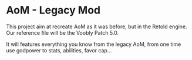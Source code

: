 # AoM - Legacy Mod

This project aim at recreate AoM as it was before, but in the Retold engine. Our reference file will be the Voobly Patch 5.0.

It will features everything you know from the legacy AoM, from one time use godpower to stats, abilities, favor cap...
